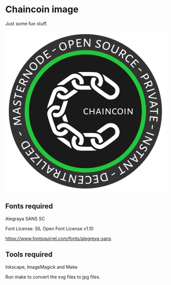 # Chaincoin image

Just some fun stuff.

![512x512](https://github.com/d4ndo/chaincoinimg/blob/master/chaincoinimg.png "512x512")

## Fonts required
 
Alegraya SANS SC
 
Font License: SIL Open Font License v1.10
 
https://www.fontsquirrel.com/fonts/alegreya-sans

## Tools required

 Inkscape, ImageMagick and Make
 
 Run make to convert the svg files to jpg files.